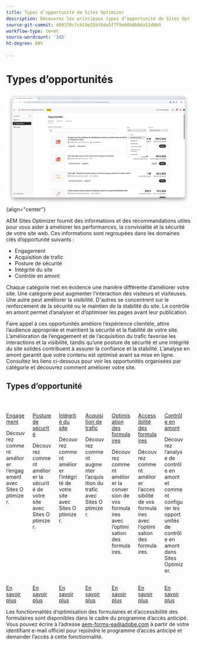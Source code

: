 ```yaml
---
title: Types d’opportunité de Sites Optimizer
description: Découvrez les principaux types d’opportunité de Sites Optimizer et comment ils peuvent vous aider à améliorer les performances de votre site.
source-git-commit: 469370cfcb19e25bf8da5f7f9e08b8b0da52dbb9
workflow-type: tm+mt
source-wordcount: '343'
ht-degree: 80%

---
```



# Types d’opportunités

![Types d’opportunité](./assets/overview/hero.png){align="center"}


AEM Sites Optimizer fournit des informations et des recommandations utiles pour vous aider à améliorer les performances, la convivialité et la sécurité de votre site web. Ces informations sont regroupées dans les domaines clés d’opportunité suivants :

* Engagement
* Acquisition de trafic
* Posture de sécurité
* Intégrité du site
* Contrôle en amont

Chaque catégorie met en évidence une manière différente d’améliorer votre site. Une catégorie peut augmenter l’interaction des visiteurs et visiteuses. Une autre peut améliorer la visibilité. D&#39;autres se concentrent sur le renforcement de la sécurité ou le maintien de la stabilité du site. Le contrôle en amont permet d’analyser et d’optimiser les pages avant leur publication.

Faire appel à ces opportunités améliore l’expérience clientèle, attire l’audience appropriée et maintient la sécurité et la fiabilité de votre site. L’amélioration de l’engagement et de l’acquisition du trafic favorise les interactions et la visibilité, tandis qu’une posture de sécurité et une intégrité du site solides contribuent à assurer la confiance et la stabilité. L’analyse en amont garantit que votre contenu est optimisé avant sa mise en ligne. Consultez les liens ci-dessous pour voir les opportunités organisées par catégorie et découvrez comment améliorer votre site.

## Types d’opportunité

<!-- CARDS 

* ./engagement.md
   { title = Engagement }
* ./security-posture.md
   { title = Security posture }
* ./site-health.md
   { title = Site health }
* ./traffic-acquisition.md
   { title = Traffic acquisition }
* ./form-optimization.md
   { title = Forms Optimization }
* ./preflight.md
   { title = Preflight }

-->
<!-- START CARDS HTML - DO NOT MODIFY BY HAND -->
<div class="columns">
    <div class="column is-half-tablet is-half-desktop is-one-third-widescreen" aria-label="Engagement">
        <div class="card" style="height: 100%; display: flex; flex-direction: column; height: 100%;">
            <div class="card-image">
                <figure class="image x-is-16by9">
                    <a href="./engagement.md" title="Engagement" target="_blank" rel="referrer">
                        <img class="is-bordered-r-small" src="assets/engagement/hero.png" alt="Engagement"
                             style="width: 100%; aspect-ratio: 16 / 9; object-fit: cover; overflow: hidden; display: block; margin: auto;">
                    </a>
                </figure>
            </div>
            <div class="card-content is-padded-small" style="display: flex; flex-direction: column; flex-grow: 1; justify-content: space-between;">
                <div class="top-card-content">
                    <p class="headline is-size-6 has-text-weight-bold">
                        <a href="./engagement.md" target="_blank" rel="referrer" title="Engagement">Engagement</a>
                    </p>
                    <p class="is-size-6">Découvrez comment améliorer l’engagement avec Sites Optimizer.</p>
                </div>
                <a href="./engagement.md" target="_blank" rel="referrer" class="spectrum-Button spectrum-Button--outline spectrum-Button--primary spectrum-Button--sizeM" style="align-self: flex-start; margin-top: 1rem;">
<span class="spectrum-Button-label has-no-wrap has-text-weight-bold">En savoir plus</span>
</a>
            </div>
        </div>
    </div>
    <div class="column is-half-tablet is-half-desktop is-one-third-widescreen" aria-label="Security posture">
        <div class="card" style="height: 100%; display: flex; flex-direction: column; height: 100%;">
            <div class="card-image">
                <figure class="image x-is-16by9">
                    <a href="./security-posture.md" title="Posture de sécurité" target="_blank" rel="referrer">
                        <img class="is-bordered-r-small" src="assets/security-posture/hero.png" alt="Posture de sécurité"
                             style="width: 100%; aspect-ratio: 16 / 9; object-fit: cover; overflow: hidden; display: block; margin: auto;">
                    </a>
                </figure>
            </div>
            <div class="card-content is-padded-small" style="display: flex; flex-direction: column; flex-grow: 1; justify-content: space-between;">
                <div class="top-card-content">
                    <p class="headline is-size-6 has-text-weight-bold">
                        <a href="./security-posture.md" target="_blank" rel="referrer" title="Posture de sécurité">Posture de sécurité</a>
                    </p>
                    <p class="is-size-6">Découvrez comment améliorer la sécurité de votre site avec Sites Optimizer.</p>
                </div>
                <a href="./security-posture.md" target="_blank" rel="referrer" class="spectrum-Button spectrum-Button--outline spectrum-Button--primary spectrum-Button--sizeM" style="align-self: flex-start; margin-top: 1rem;">
<span class="spectrum-Button-label has-no-wrap has-text-weight-bold">En savoir plus</span>
</a>
            </div>
        </div>
    </div>
    <div class="column is-half-tablet is-half-desktop is-one-third-widescreen" aria-label="Site health">
        <div class="card" style="height: 100%; display: flex; flex-direction: column; height: 100%;">
            <div class="card-image">
                <figure class="image x-is-16by9">
                    <a href="./site-health.md" title="Intégrité du site" target="_blank" rel="referrer">
                        <img class="is-bordered-r-small" src="assets/site-health/hero.png" alt="Intégrité du site"
                             style="width: 100%; aspect-ratio: 16 / 9; object-fit: cover; overflow: hidden; display: block; margin: auto;">
                    </a>
                </figure>
            </div>
            <div class="card-content is-padded-small" style="display: flex; flex-direction: column; flex-grow: 1; justify-content: space-between;">
                <div class="top-card-content">
                    <p class="headline is-size-6 has-text-weight-bold">
                        <a href="./site-health.md" target="_blank" rel="referrer" title="Intégrité du site">Intégrité du site</a>
                    </p>
                    <p class="is-size-6">Découvrez comment améliorer l’intégrité de votre site avec Sites Optimizer.</p>
                </div>
                <a href="./site-health.md" target="_blank" rel="referrer" class="spectrum-Button spectrum-Button--outline spectrum-Button--primary spectrum-Button--sizeM" style="align-self: flex-start; margin-top: 1rem;">
<span class="spectrum-Button-label has-no-wrap has-text-weight-bold">En savoir plus</span>
</a>
            </div>
        </div>
    </div>
    <div class="column is-half-tablet is-half-desktop is-one-third-widescreen" aria-label="Traffic acquisition">
        <div class="card" style="height: 100%; display: flex; flex-direction: column; height: 100%;">
            <div class="card-image">
                <figure class="image x-is-16by9">
                    <a href="./traffic-acquisition.md" title="Acquisition de trafic" target="_blank" rel="referrer">
                        <img class="is-bordered-r-small" src="assets/traffic-acquisition/hero.png" alt="Acquisition de trafic"
                             style="width: 100%; aspect-ratio: 16 / 9; object-fit: cover; overflow: hidden; display: block; margin: auto;">
                    </a>
                </figure>
            </div>
            <div class="card-content is-padded-small" style="display: flex; flex-direction: column; flex-grow: 1; justify-content: space-between;">
                <div class="top-card-content">
                    <p class="headline is-size-6 has-text-weight-bold">
                        <a href="./traffic-acquisition.md" target="_blank" rel="referrer" title="Acquisition de trafic">Acquisition de trafic</a>
                    </p>
                    <p class="is-size-6">Découvrez comment augmenter l’acquisition du trafic avec Sites Optimizer.</p>
                </div>
                <a href="./traffic-acquisition.md" target="_blank" rel="referrer" class="spectrum-Button spectrum-Button--outline spectrum-Button--primary spectrum-Button--sizeM" style="align-self: flex-start; margin-top: 1rem;">
<span class="spectrum-Button-label has-no-wrap has-text-weight-bold">En savoir plus</span>
</a>
            </div>
        </div>
    </div>
    <div class="column is-half-tablet is-half-desktop is-one-third-widescreen" aria-label="Forms Optimization">
        <div class="card" style="height: 100%; display: flex; flex-direction: column; height: 100%;">
            <div class="card-image">
                <figure class="image x-is-16by9">
                    <a href="./form-optimization.md" title="Optimisation des formulaires" target="_blank" rel="referrer">
                        <img class="is-bordered-r-small" src="assets/form-optimization/hero.png" alt="Optimisation des formulaires"
                             style="width: 100%; aspect-ratio: 16 / 9; object-fit: cover; overflow: hidden; display: block; margin: auto;">
                    </a>
                </figure>
            </div>
            <div class="card-content is-padded-small" style="display: flex; flex-direction: column; flex-grow: 1; justify-content: space-between;">
                <div class="top-card-content">
                    <p class="headline is-size-6 has-text-weight-bold">
                        <a href="./form-optimization.md" target="_blank" rel="referrer" title="Optimisation des formulaires">Optimisation des formulaires</a>
                    </p>
                    <p class="is-size-6">Découvrez comment améliorer la conversion de vos formulaires avec l’optimisation des formulaires.</p>
                </div>
                <a href="./form-optimization.md" target="_blank" rel="referrer" class="spectrum-Button spectrum-Button--outline spectrum-Button--primary spectrum-Button--sizeM" style="align-self: flex-start; margin-top: 1rem;">
<span class="spectrum-Button-label has-no-wrap has-text-weight-bold">En savoir plus</span>
</a>
            </div>
        </div>
    </div>
    <div class="column is-half-tablet is-half-desktop is-one-third-widescreen" aria-label="Forms Accessibility">
        <div class="card" style="height: 100%; display: flex; flex-direction: column; height: 100%;">
            <div class="card-image">
                <figure class="image x-is-16by9">
                    <a href="./form-optimization.md" title="Accessibilité des formulaires" target="_blank" rel="referrer">
                        <img class="is-bordered-r-small" src="assets/form-optimization/hero.png" alt="Accessibilité des formulaires"
                             style="width: 100%; aspect-ratio: 16 / 9; object-fit: cover; overflow: hidden; display: block; margin: auto;">
                    </a>
                </figure>
            </div>
            <div class="card-content is-padded-small" style="display: flex; flex-direction: column; flex-grow: 1; justify-content: space-between;">
                <div class="top-card-content">
                    <p class="headline is-size-6 has-text-weight-bold">
                        <a href="./form-optimization.md" target="_blank" rel="referrer" title="Accessibilité des formulaires">Accessibilité des formulaires</a>
                    </p>
                    <p class="is-size-6">Découvrez comment améliorer l’accessibilité de vos formulaires avec l’optimisation des formulaires.</p>
                </div>
                <a href="./form-optimization.md" target="_blank" rel="referrer" class="spectrum-Button spectrum-Button--outline spectrum-Button--primary spectrum-Button--sizeM" style="align-self: flex-start; margin-top: 1rem;">
<span class="spectrum-Button-label has-no-wrap has-text-weight-bold">En savoir plus</span>
</a>
            </div>
        </div>
    </div>
    <div class="column is-half-tablet is-half-desktop is-one-third-widescreen" aria-label="Preflight">
        <div class="card" style="height: 100%; display: flex; flex-direction: column; height: 100%;">
            <div class="card-image">
                <figure class="image x-is-16by9">
                    <a href="./preflight.md" title="Contrôle en amont" target="_blank" rel="referrer">
                        <img class="is-bordered-r-small" src="assets/preflight/hero.png" alt="Contrôle en amont"
                             style="width: 100%; aspect-ratio: 16 / 9; object-fit: cover; overflow: hidden; display: block; margin: auto;">
                    </a>
                </figure>
            </div>
            <div class="card-content is-padded-small" style="display: flex; flex-direction: column; flex-grow: 1; justify-content: space-between;">
                <div class="top-card-content">
                    <p class="headline is-size-6 has-text-weight-bold">
                        <a href="./preflight.md" target="_blank" rel="referrer" title="Contrôle en amont">Contrôle en amont</a>
                    </p>
                    <p class="is-size-6">Découvrez l’analyse de contrôle en amont et comment configurer les opportunités de contrôle en amont dans Sites Optimizer.</p>
                </div>
                <a href="./preflight.md" target="_blank" rel="referrer" class="spectrum-Button spectrum-Button--outline spectrum-Button--primary spectrum-Button--sizeM" style="align-self: flex-start; margin-top: 1rem;">
<span class="spectrum-Button-label has-no-wrap has-text-weight-bold">En savoir plus</span>
</a>
            </div>
        </div>
    </div>
 </br>   
</div>
<!-- END CARDS HTML - DO NOT MODIFY BY HAND -->

<span class="preview"> Les fonctionnalités d’optimisation des formulaires et d’accessibilité des formulaires sont disponibles dans le cadre du programme d’accès anticipé. Vous pouvez écrire à l’adresse aem-forms-ea@adobe.com à partir de votre identifiant e-mail officiel pour rejoindre le programme d’accès anticipé et demander l’accès à cette fonctionnalité. </span>
